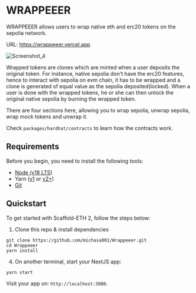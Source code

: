# WRAPPEEER

WRAPPEEER allows users to wrap native eth and erc20 tokens on the sepolia network.

URL: https://wrappeeer.vercel.app

![Screenshot_4](https://github.com/michasa001/Wrappeeer/assets/134693770/9ade4e25-4a3c-4249-b0e2-d039a2049be9)


Wrapped tokens are clones which are minted when a user deposits the original token. For instance, native sepolia don't have the erc20 features, hence to interact with sepolia on evm chain, it has to be wrapped and a clone is generated of equal value as the sepolia deposited(locked). When a user is done with the wrapped tokens, he or she can then unlock the original native sepolia by burning the wrapped token.

There are four sections here, allowing you to wrap sepolia, unwrap sepolia, wrap mock tokens and unwrap it.

Check `packages/hardhat/contracts` to learn how the contracts work. 

## Requirements

Before you begin, you need to install the following tools:

- [Node (v18 LTS)](https://nodejs.org/en/download/)
- Yarn ([v1](https://classic.yarnpkg.com/en/docs/install/) or [v2+](https://yarnpkg.com/getting-started/install))
- [Git](https://git-scm.com/downloads)

## Quickstart

To get started with Scaffold-ETH 2, follow the steps below:

1. Clone this repo & install dependencies

```
git clone https://github.com/michasa001/Wrappeeer.git
cd Wrappeeer
yarn install
```

4. On another terminal, start your NextJS app:

```
yarn start
```

Visit your app on: `http://localhost:3000`.